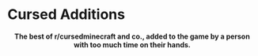 # Cursed Additions

<p align="center">
  <b>The best of r/cursedminecraft and co., added to the game by a person with too much time on their hands.</b>
</p>
